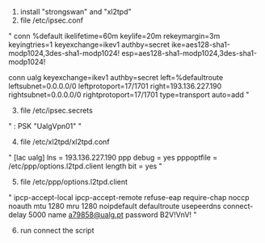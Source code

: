 1. install "strongswan" and "xl2tpd"
2. file /etc/ipsec.conf

"
conn %default
	ikelifetime=60m
	keylife=20m
	rekeymargin=3m
	keyingtries=1
	keyexchange=ikev1
	authby=secret
	ike=aes128-sha1-modp1024,3des-sha1-modp1024!
	esp=aes128-sha1-modp1024,3des-sha1-modp1024!

conn ualg
	keyexchange=ikev1
	authby=secret
	left=%defaultroute
	leftsubnet=0.0.0.0/0
	leftprotoport=17/1701
	right=193.136.227.190
	rightsubnet=0.0.0.0/0
	rightprotoport=17/1701
	type=transport
	auto=add
"

3. file /etc/ipsec.secrets

"
: PSK "UalgVpn01"
"

4. file /etc/xl2tpd/xl2tpd.conf

"
[lac ualg]
lns = 193.136.227.190
ppp debug = yes
pppoptfile = /etc/ppp/options.l2tpd.client
length bit = yes
"

5. file /etc/ppp/options.l2tpd.client

"
ipcp-accept-local
ipcp-accept-remote
refuse-eap
require-chap
noccp
noauth
mtu 1280
mru 1280
noipdefault
defaultroute
usepeerdns
connect-delay 5000
name a79858@ualg.pt
password B2V!VnV!
"

6. run connect the script
